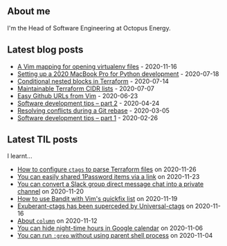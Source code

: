 ## About me
I'm the Head of Software Engineering at Octopus Energy.
## Latest blog posts
- [A Vim mapping for opening virtualenv files](https://codeinthehole.com/tips/a-vim-mapping-for-opening-virtualenv-files/) - 2020-11-16
- [Setting up a 2020 MacBook Pro for Python development](https://codeinthehole.com/guides/settings-up-a-2020-macbook-for-python-development/) - 2020-07-18
- [Conditional nested blocks in Terraform](https://codeinthehole.com/tips/conditional-nested-blocks-in-terraform/) - 2020-07-14
- [Maintainable Terraform CIDR lists](https://codeinthehole.com/tips/terraform-cidrs/) - 2020-07-07
- [Easy Github URLs from Vim](https://codeinthehole.com/tips/easy-github-urls-from-vim/) - 2020-06-23
- [Software development tips – part 2](https://codeinthehole.com/tips/software-development-tips-part2/) - 2020-04-24
- [Resolving conflicts during a Git rebase](https://codeinthehole.com/guides/resolving-conflicts-during-a-git-rebase/) - 2020-03-05
- [Software development tips – part 1](https://codeinthehole.com/tips/software-development-tips-part1/) - 2020-02-26
## Latest TIL posts
I learnt...
- [How to configure `ctags` to parse Terraform files](https://til.codeinthehole.com/posts/how-to-configure-ctags-to-parse-terraform-files/) on 2020-11-26
- [You can easily shared 1Password items via a link](https://til.codeinthehole.com/posts/you-can-easily-shared-1password-items-via-a-link/) on 2020-11-23
- [You can convert a Slack group direct message chat into a private channel](https://til.codeinthehole.com/posts/you-can-convert-a-slack-group-direct-message-chat-into-a-private-channel/) on 2020-11-20
- [How to use Bandit with Vim's quickfix list](https://til.codeinthehole.com/posts/how-to-use-bandit-with-vims-quickfix-list/) on 2020-11-19
- [Exuberant-ctags has been superceded by Universal-ctags](https://til.codeinthehole.com/posts/exuberantctags-has-been-superceded-by-universalctags/) on 2020-11-16
- [About `column`](https://til.codeinthehole.com/posts/about-column/) on 2020-11-12
- [You can hide night-time hours in Google calendar](https://til.codeinthehole.com/posts/you-can-hide-nighttime-hours-in-google-calendar/) on 2020-11-06
- [You can run `:grep` without using parent shell process](https://til.codeinthehole.com/posts/you-can-run-grep-without-using-parent-shell-process/) on 2020-11-04
